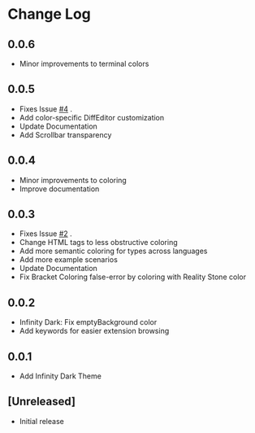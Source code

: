 # Change Log

## 0.0.6

- Minor improvements to terminal colors

## 0.0.5

- Fixes Issue [#4](https://github.com/thanos-theme/visual-studio-code/issues/4) .
- Add color-specific DiffEditor customization
- Update Documentation
- Add Scrollbar transparency

## 0.0.4

- Minor improvements to coloring
- Improve documentation

## 0.0.3

- Fixes Issue [#2](https://github.com/thanos-theme/visual-studio-code/issues/2) .
- Change HTML tags to less obstructive coloring
- Add more semantic coloring for types across languages
- Add more example scenarios
- Update Documentation
- Fix Bracket Coloring false-error by coloring with Reality Stone color

## 0.0.2

- Infinity Dark: Fix emptyBackground color
- Add keywords for easier extension browsing

## 0.0.1

- Add Infinity Dark Theme

## [Unreleased]

- Initial release
